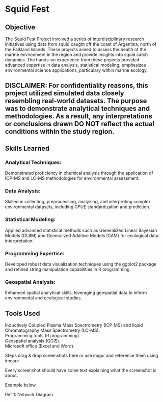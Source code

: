 # Squid Fest

## Objective

The Squid Fest Project involved a series of interdisciplinary research initiatives using data from squid caught off the coast of Argentina, north of the Falkland Islands. These projects aimed to assess the health of the marine environment in the region and provide insights into squid catch dynamics. The hands-on experience from these projects provided advanced expertise in data analysis, statistical modeling, emphasizes environmental science applications, particulary within marine ecology.


## **DISCLAIMER: For confidentiality reasons, this project utilized simulated data closely resembling real-world datasets. The purpose was to demonstrate analytical techniques and methodologies. As a result, any interpretations or conclusions drawn DO NOT reflect the actual conditions within the study region.**



## Skills Learned

### Analytical Techniques: <br> 
Demonstrated proficiency in chemical analysis through the application of ICP-MS and LC-MS methodologies for environmental assessment.<br>
### Data Analysis: <br>
Skilled in collecting, preprocessing, analyzing, and interpreting complex environmental datasets, including CPUE standardization and prediction.<br>
### Statistical Modeling: <br>
Applied advanced statistical methods such as Generalized Linear Bayesian Models (GLBM) and Generalized Additive Models (GAM) for ecological data interpretation.<br>
### Programming Expertise: <br> 
Developed robust data visualization techniques using the ggplot2 package and refined string manipulation capabilities in R programming.<br>
### Geospatial Analysis: <br>
Enhanced spatial analytical skills, leveraging geospatial data to inform environmental and ecological studies.


## Tools Used

Inductively Coupled Plasma Mass Spectrometry (ICP-MS) and liquid Chromatography Mass Spectrometry (LC-MS). <br>
Programming tools (R programming).  <br>
Geospatial analysis (QGIS).  <br>
Microsoft office (Excel and Word).  <br>

Steps
drag & drop screenshots here or use imgur and reference them using imgsrc

Every screenshot should have some text explaining what the screenshot is about.

Example below.

Ref 1: Network Diagram
